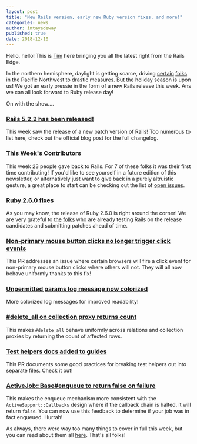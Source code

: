 ```yaml
---
layout: post
title: "New Rails version, early new Ruby version fixes, and more!"
categories: news
author: imtayadeway
published: true
date: 2018-12-10
---
```


Hello, hello! This is [Tim](https://twitter.com/imtayadeway) here bringing you all the latest right from the Rails Edge.

In the northern hemisphere, daylight is getting scarce, driving [certain](https://twitter.com/imtayadeway/status/1070362790903218177) [folks](https://twitter.com/tenderlove/status/1070827980509786113) in the Pacific Northwest to drastic measures. But the holiday season is upon us! We got an early pressie in the form of a new Rails release this week. Ans we can all look forward to Ruby release day!

On with the show....

### [Rails 5.2.2 has been released!](https://rubyonrails.org/2018/12/4/Rails-5-2-2-has-been-released)

This week saw the release of a new patch version of Rails! Too numerous to list here, check out the official blog post for the full changelog.

### [This Week's Contributors](https://contributors.rubyonrails.org/contributors/in-time-window/20181202-20181207)

This week 23 people gave back to Rails. For 7 of these folks it was their first time contributing! If you'd like to see yourself in a future edition of this newsletter, or alternatively just want to give back in a purely altruistic gesture, a great place to start can be checking out the list of [open issues](https://github.com/rails/rails/issues).

### [Ruby 2.6.0 fixes]()

As you may know, the release of Ruby 2.6.0 is right around the corner! We are very grateful to [the](https://github.com/rails/rails/pull/34601) [folks](https://github.com/rails/rails/pull/34612) who are already testing Rails on the release candidates and submitting patches ahead of time.

### [Non-primary mouse button clicks no longer trigger click events](https://github.com/rails/rails/pull/34573)

This PR addresses an issue where certain browsers will fire a click event for non-primary mouse button clicks where others will not. They will all now behave uniformly thanks to this fix!



### [Unpermitted params log message now colorized](https://github.com/rails/rails/pull/34617)

More colorized log messages for improved readability!



### [#delete_all on collection proxy returns count](https://github.com/rails/rails/pull/34609)

This makes `#delete_all` behave uniformly across relations and collection proxies by returning the count of affected rows.



### [Test helpers docs added to guides](https://github.com/rails/rails/pull/34563)

This PR documents some good practices for breaking test helpers out into separate files. Check it out!

### [ActiveJob::Base#enqueue to return false on failure](https://github.com/rails/rails/pull/33992)

This makes the enqueue mechanism more consistent with the `ActiveSupport::Callbacks` design where if the callback chain is halted, it will return `false`. You can now use this feedback to determine if your job was in fact enqueued. Hurrah!



As always, there were way too many things to cover in full this week, but you can read about them all [here](https://github.com/rails/rails/compare/master@%7B2018-12-02%7D...@%7B2018-12-07%7D). That's all folks!

